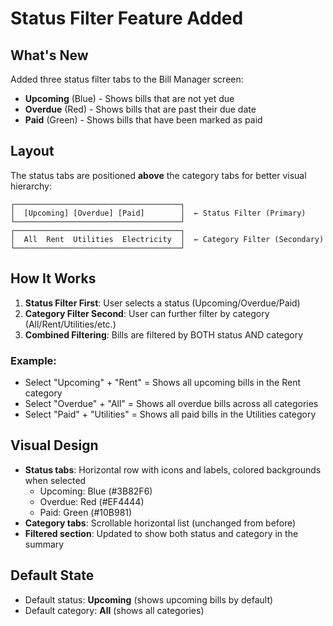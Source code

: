 # Status Filter Feature Added

## What's New

Added three status filter tabs to the Bill Manager screen:
- **Upcoming** (Blue) - Shows bills that are not yet due
- **Overdue** (Red) - Shows bills that are past their due date
- **Paid** (Green) - Shows bills that have been marked as paid

## Layout

The status tabs are positioned **above** the category tabs for better visual hierarchy:

```
┌─────────────────────────────────────┐
│  [Upcoming] [Overdue] [Paid]        │  ← Status Filter (Primary)
└─────────────────────────────────────┘
┌─────────────────────────────────────┐
│  All  Rent  Utilities  Electricity  │  ← Category Filter (Secondary)
└─────────────────────────────────────┘
```

## How It Works

1. **Status Filter First**: User selects a status (Upcoming/Overdue/Paid)
2. **Category Filter Second**: User can further filter by category (All/Rent/Utilities/etc.)
3. **Combined Filtering**: Bills are filtered by BOTH status AND category

### Example:
- Select "Upcoming" + "Rent" = Shows all upcoming bills in the Rent category
- Select "Overdue" + "All" = Shows all overdue bills across all categories
- Select "Paid" + "Utilities" = Shows all paid bills in the Utilities category

## Visual Design

- **Status tabs**: Horizontal row with icons and labels, colored backgrounds when selected
  - Upcoming: Blue (#3B82F6)
  - Overdue: Red (#EF4444)
  - Paid: Green (#10B981)
- **Category tabs**: Scrollable horizontal list (unchanged from before)
- **Filtered section**: Updated to show both status and category in the summary

## Default State

- Default status: **Upcoming** (shows upcoming bills by default)
- Default category: **All** (shows all categories)
